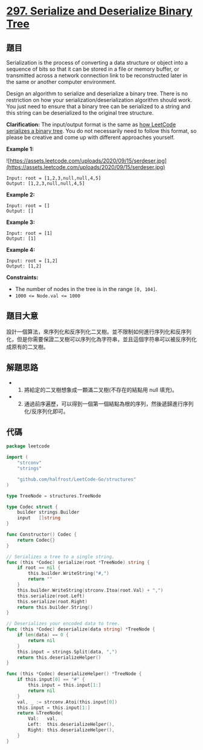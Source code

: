 # [297. Serialize and Deserialize Binary Tree](https://leetcode.com/problems/serialize-and-deserialize-binary-tree/)


## 題目

Serialization is the process of converting a data structure or object into a sequence of bits so that it can be stored in a file or memory buffer, or transmitted across a network connection link to be reconstructed later in the same or another computer environment.

Design an algorithm to serialize and deserialize a binary tree. There is no restriction on how your serialization/deserialization algorithm should work. You just need to ensure that a binary tree can be serialized to a string and this string can be deserialized to the original tree structure.

**Clarification:** The input/output format is the same as [how LeetCode serializes a binary tree](https://leetcode.com/faq/#binary-tree). You do not necessarily need to follow this format, so please be creative and come up with different approaches yourself.

**Example 1:**

![https://assets.leetcode.com/uploads/2020/09/15/serdeser.jpg](https://assets.leetcode.com/uploads/2020/09/15/serdeser.jpg)

```
Input: root = [1,2,3,null,null,4,5]
Output: [1,2,3,null,null,4,5]
```

**Example 2:**

```
Input: root = []
Output: []
```

**Example 3:**

```
Input: root = [1]
Output: [1]
```

**Example 4:**

```
Input: root = [1,2]
Output: [1,2]
```

**Constraints:**

- The number of nodes in the tree is in the range `[0, 104]`.
- `1000 <= Node.val <= 1000`

## 題目大意

設計一個算法，來序列化和反序列化二叉樹。並不限制如何進行序列化和反序列化，但是你需要保證二叉樹可以序列化為字符串，並且這個字符串可以被反序列化成原有的二叉樹。

## 解題思路

- 1. 將給定的二叉樹想象成一顆滿二叉樹(不存在的結點用 null 填充)。
- 2. 通過前序遍歷，可以得到一個第一個結點為根的序列，然後遞歸進行序列化/反序列化即可。

## 代碼

```go
package leetcode

import (
	"strconv"
	"strings"

	"github.com/halfrost/LeetCode-Go/structures"
)

type TreeNode = structures.TreeNode

type Codec struct {
	builder strings.Builder
	input   []string
}

func Constructor() Codec {
	return Codec{}
}

// Serializes a tree to a single string.
func (this *Codec) serialize(root *TreeNode) string {
	if root == nil {
		this.builder.WriteString("#,")
		return ""
	}
	this.builder.WriteString(strconv.Itoa(root.Val) + ",")
	this.serialize(root.Left)
	this.serialize(root.Right)
	return this.builder.String()
}

// Deserializes your encoded data to tree.
func (this *Codec) deserialize(data string) *TreeNode {
	if len(data) == 0 {
		return nil
	}
	this.input = strings.Split(data, ",")
	return this.deserializeHelper()
}

func (this *Codec) deserializeHelper() *TreeNode {
	if this.input[0] == "#" {
		this.input = this.input[1:]
		return nil
	}
	val, _ := strconv.Atoi(this.input[0])
	this.input = this.input[1:]
	return &TreeNode{
		Val:   val,
		Left:  this.deserializeHelper(),
		Right: this.deserializeHelper(),
	}
}
```
